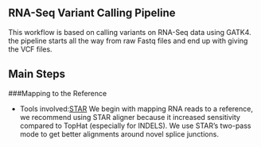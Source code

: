 ## RNA-Seq Variant Calling Pipeline 
 This workflow is based on calling variants on RNA-Seq data using GATK4. the pipeline starts all the  way from raw Fastq files and end up with giving the VCF files. 

 ## Main Steps 

 ###Mapping to the Reference
 * Tools involved:[STAR](https://github.com/alexdobin/STAR)
We begin with mapping RNA reads to a reference, we recommend using STAR aligner because it increased sensitivity compared to TopHat (especially for INDELS). We use STAR’s two-pass mode to get better alignments around novel splice junctions.
